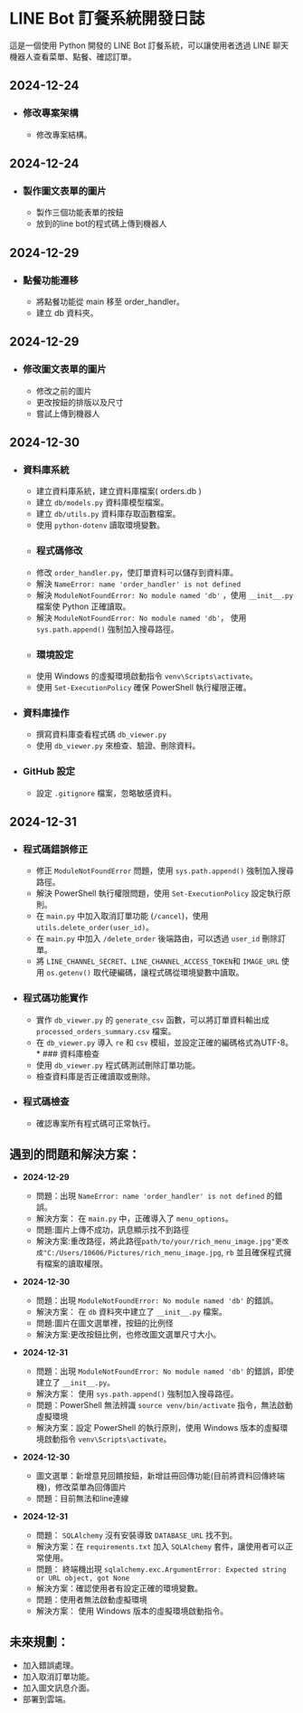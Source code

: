 # LINE Bot 訂餐系統開發日誌

這是一個使用 Python 開發的 LINE Bot 訂餐系統，可以讓使用者透過 LINE 聊天機器人查看菜單、點餐、確認訂單。

## 2024-12-24
*   ### 修改專案架構
    * 修改專案結構。
## 2024-12-24
*   ### 製作圖文表單的圖片
    * 製作三個功能表單的按鈕
    * 放到的line bot的程式碼上傳到機器人

## 2024-12-29
*   ### 點餐功能遷移
    * 將點餐功能從 main 移至 order_handler。
    * 建立 db 資料夾。
## 2024-12-29
*   ### 修改圖文表單的圖片
    * 修改之前的圖片
    * 更改按鈕的排版以及尺寸
    * 嘗試上傳到機器人

## 2024-12-30
*   ### 資料庫系統
    *  建立資料庫系統，建立資料庫檔案( orders.db )
    *  建立 `db/models.py` 資料庫模型檔案。
    *  建立 `db/utils.py` 資料庫存取函數檔案。
    *  使用 `python-dotenv` 讀取環境變數。
    *   ### 程式碼修改
    *  修改 `order_handler.py`，使訂單資料可以儲存到資料庫。
    *  解決 `NameError: name 'order_handler' is not defined`
    *  解決 `ModuleNotFoundError: No module named 'db'` ，使用 `__init__.py` 檔案使 Python 正確讀取。
    *  解決 `ModuleNotFoundError: No module named 'db'`， 使用 `sys.path.append()` 強制加入搜尋路徑。
    *   ### 環境設定
    *  使用 Windows 的虛擬環境啟動指令 `venv\Scripts\activate`。
    * 使用 `Set-ExecutionPolicy` 確保 PowerShell 執行權限正確。
*  ### 資料庫操作
    * 撰寫資料庫查看程式碼 `db_viewer.py`
    * 使用 `db_viewer.py` 來檢查、驗證、刪除資料。
*  ### GitHub 設定
    * 設定 `.gitignore` 檔案，忽略敏感資料。

## 2024-12-31
  *   ### 程式碼錯誤修正
        *  修正 `ModuleNotFoundError` 問題，使用 `sys.path.append()` 強制加入搜尋路徑。
        *  解決 PowerShell 執行權限問題，使用 `Set-ExecutionPolicy` 設定執行原則。
        *  在 `main.py` 中加入取消訂單功能 (`/cancel`)，使用 `utils.delete_order(user_id)`。
        *  在 `main.py` 中加入 `/delete_order` 後端路由，可以透過 `user_id` 刪除訂單。
        *  將 `LINE_CHANNEL_SECRET`、`LINE_CHANNEL_ACCESS_TOKEN`和 `IMAGE_URL` 使用 `os.getenv()` 取代硬編碼，讓程式碼從環境變數中讀取。
  *  ### 程式碼功能實作
        *  實作 `db_viewer.py` 的 `generate_csv` 函數，可以將訂單資料輸出成 `processed_orders_summary.csv` 檔案。
        * 在 `db_viewer.py` 導入 `re` 和 `csv` 模組，並設定正確的編碼格式為UTF-8。
    *  ### 資料庫檢查
        *  使用 `db_viewer.py` 程式碼測試刪除訂單功能。
        *  檢查資料庫是否正確讀取或刪除。
   *  ### 程式碼檢查
       *  確認專案所有程式碼可正常執行。

## 遇到的問題和解決方案：

*   **2024-12-29**
     *  問題：出現 `NameError: name 'order_handler' is not defined` 的錯誤。
     *  解決方案： 在 `main.py` 中，正確導入了 `menu_options`。
     *  問題:圖片上傳不成功，訊息顯示找不到路徑
     *  解決方案:重改路徑，將此路徑`path/to/your/rich_menu_image.jpg"更改成"C:/Users/10606/Pictures/rich_menu_image.jpg`, `rb`
      並且確保程式擁有檔案的讀取權限。
*   **2024-12-30**
    *  問題：出現 `ModuleNotFoundError: No module named 'db'` 的錯誤。
    *   解決方案： 在 `db` 資料夾中建立了 `__init__.py` 檔案。
    * 問題:圖片在圖文選單裡，按鈕的比例怪
    * 解決方案:更改按鈕比例，也修改圖文選單尺寸大小。

*  **2024-12-31**
     *  問題：出現 `ModuleNotFoundError: No module named 'db'` 的錯誤，即使建立了 `__init__.py`。
     *  解決方案： 使用 `sys.path.append()` 強制加入搜尋路徑。
    *  問題：PowerShell 無法辨識 `source venv/bin/activate` 指令，無法啟動虛擬環境
    * 解決方案：設定 PowerShell 的執行原則，使用 Windows 版本的虛擬環境啟動指令 `venv\Scripts\activate`。

*  **2024-12-30**
    * 圖文選單：新增意見回饋按鈕，新增註冊回傳功能(目前將資料回傳終端機)，修改菜單為回傳圖片
    * 問題：目前無法和line連線


*  **2024-12-31**
    *  問題： `SQLAlchemy` 沒有安裝導致 `DATABASE_URL` 找不到。
    *  解決方案：在 `requirements.txt` 加入 `SQLAlchemy` 套件，讓使用者可以正常使用。
    *  問題： 終端機出現 `sqlalchemy.exc.ArgumentError: Expected string or URL object, got None`
    *  解決方案：確認使用者有設定正確的環境變數。
    * 問題：使用者無法啟動虛擬環境
    * 解決方案： 使用 Windows 版本的虛擬環境啟動指令。
    

## 未來規劃：
*   加入錯誤處理。
*   加入取消訂單功能。
*   加入圖文訊息介面。
*   部署到雲端。